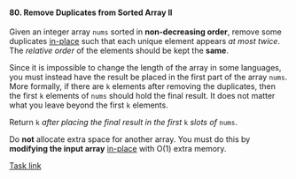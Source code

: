 #### 80. Remove Duplicates from Sorted Array II

Given an integer array `nums` sorted in **non-decreasing order**, remove some duplicates [in-place](https://en.wikipedia.org/wiki/In-place_algorithm) such that each unique element appears *at most twice*. The *relative order* of the elements should be kept the **same**.

Since it is impossible to change the length of the array in some languages, you must instead have the result be placed in the first part of the array `nums`. More formally, if there are `k` elements after removing the duplicates, then the first `k` elements of `nums` should hold the final result. It does not matter what you leave beyond the first `k` elements.

Return `k` *after placing the final result in the first* `k` *slots of* `nums`.

Do **not** allocate extra space for another array. You must do this by **modifying the input array** [in-place](https://en.wikipedia.org/wiki/In-place_algorithm) with O(1) extra memory.
  
[Task link](https://leetcode.com/problems/remove-duplicates-from-sorted-array-ii/)